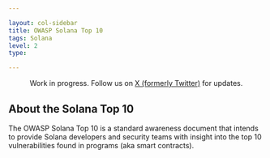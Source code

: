 ```yaml
---

layout: col-sidebar
title: OWASP Solana Top 10
tags: Solana
level: 2
type: 

---
```

<div class="alert">
  <p style="text-align:center">
    Work in progress. Follow us on 
    <a href="https://twitter.com/SolanaTop10">X (formerly Twitter)</a> for updates.
  </p>
</div>

## About the Solana Top 10

The OWASP Solana Top 10 is a standard awareness document that intends to provide Solana developers and security teams with insight into the top 10 vulnerabilities found in programs (aka smart contracts). 


